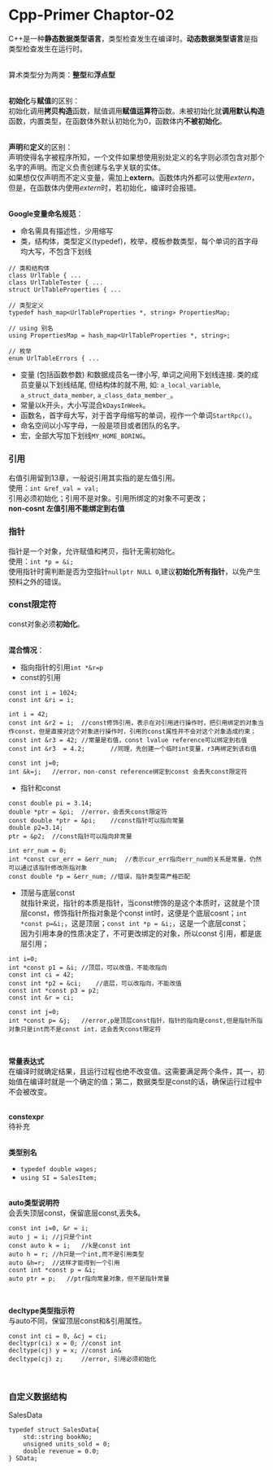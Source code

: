 # Cpp-Primer Chaptor-02

C++是一种**静态数据类型语言**，类型检查发生在编译时。**动态数据类型语言**是指类型检查发生在运行时。<br /><br />

算术类型分为两类：**整型**和**浮点型**<br /><br />

**初始化**与**赋值**的区别：<br />
初始化调用**拷贝构造**函数，赋值调用**赋值运算符**函数。未被初始化就**调用默认构造**函数，内置类型，在函数体外默认初始化为0，函数体内**不被初始化**。<br /><br />

**声明**和**定义**的区别：<br />
声明使得名字被程序所知，一个文件如果想使用别处定义的名字则必须包含对那个名字的声明。而定义负责创建与名字关联的实体。<br />
如果想仅仅声明而不定义变量，需加上**extern**。函数体内外都可以使用*extern*，但是，在函数体内使用*extern*时，若初始化，编译时会报错。 <br /><br />

**Google变量命名规范**：<br />

* 命名需具有描述性，少用缩写
* 类，结构体，类型定义(typedef)，枚举，模板参数类型，每个单词的首字母均大写，不包含下划线

```
// 类和结构体
class UrlTable { ...
class UrlTableTester { ...
struct UrlTableProperties { ...

// 类型定义
typedef hash_map<UrlTableProperties *, string> PropertiesMap;

// using 别名
using PropertiesMap = hash_map<UrlTableProperties *, string>;

// 枚举
enum UrlTableErrors { ...
```

* 变量 (包括函数参数) 和数据成员名一律小写, 单词之间用下划线连接. 类的成员变量以下划线结尾, 但结构体的就不用, 如: `a_local_variable`, `a_struct_data_member`, `a_class_data_member_`。
* 常量以k开头，大小写混合`kDaysInWeek`。
* 函数名，首字母大写，对于首字母缩写的单词，视作一个单词`StartRpc()`。
* 命名空间以小写字母，一般是项目或者团队的名字。
* 宏，全部大写加下划线`MY_HOME_BORING`。

### 引用
右值引用留到13章，一般说引用其实指的是左值引用。<br />
使用：`int &ref_val = val;`<br />
引用必须初始化；引用不是对象。引用所绑定的对象不可更改；<br />
**non-cosnt 左值引用不能绑定到右值**

### 指针
指针是一个对象，允许赋值和拷贝，指针无需初始化。<br />
使用：`int *p = &i;` <br />
使用指针时需判断是否为空指针`nullptr NULL 0`,建议**初始化所有指针**，以免产生预料之外的错误。

### const限定符
const对象必须**初始化**。<br /> <br />

**混合情况**：
* 指向指针的引用`int *&r=p`
* const的引用

```
const int i = 1024;
const int &ri = i;
```
```
int i = 42;
const int &r2 = i;	//const修饰引用，表示在对引用进行操作时，把引用绑定的对象当作const，但是直接对这个对象进行操作时，引用的const属性并不会对这个对象造成约束；
const int &r3 = 42;	//常量是右值，const lvalue reference可以绑定到右值
const int &r3  = 4.2;		//同理，先创建一个临时int变量，r3再绑定到该右值

const int j=0;
int &k=j;	//error，non-const reference绑定到const 会丢失const限定符
```

* 指针和const

```
const double pi = 3.14;
double *ptr = &pi;	//error，会丢失const限定符
const double *ptr = &pi;	//const指针可以指向常量
double p2=3.14;
ptr = &p2;	//const指针可以指向非常量
```
```
int err_num = 0;
int *const cur_err = &err_num;	//表示cur_err指向err_num的关系是常量，仍然可以通过该指针修改所指对象
const double *p = &err_num;	//错误，指针类型需严格匹配
```

* 顶层与底层const<br />
就指针来说，指针的本质是指针，当const修饰的是这个本质时，这就是个顶层const，修饰指针所指对象是个const int时，这便是个底层cosnt；`int *const p=&i;`，这是顶层；`const int *p = &i;`，这是一个底层const；<br />
因为引用本身的性质决定了，不可更改绑定的对象，所以const 引用，都是底层引用；

```
int i=0;
int *const p1 = &i;	//顶层，可以改值，不能改指向
const int ci = 42;	
const int *p2 = &ci;	//底层，可以改指向，不能改值
const int *const p3 = p2;
const int &r = ci;
	
const int j=0;
int *const p= &j;	//error,p是顶层const指针，指针的指向是const,但是指针所指对象只是int而不是const int，这会丢失const限定符
```
<br />

**常量表达式** <br />
在编译时就确定结果，且运行过程也绝不改变值。这需要满足两个条件，其一，初始值在编译时就是一个确定的值；第二，数据类型是const的话，确保运行过程中不会被改变。<br /> <br />

**constexpr**<br />
待补充<br /><br />

**类型别名**<br />

* `typedef double wages;`
* `using SI = SalesItem;`<br /> <br />

**auto类型说明符**<br />
会丢失顶层const，保留底层const,丢失&。
```
const int i=0, &r = i;
auto j = i;	//j只是个int
const auto k = i;	//k是const int
auto h = r;	//h只是一个int,而不是引用类型
auto &h=r;	//这样才能得到一个引用
cosnt int *const p = &i;	
auto ptr = p;	//ptr指向常量对象，但不是指针常量
```
<br />

**decltype类型指示符**<br />
与auto不同，保留顶层const和&引用属性。<br />
```
const int ci = 0, &cj = ci;
decltypr(ci) x = 0;	//const int
decltype(cj) y = x;	//const in&
decltype(cj) z;		//error, 引用必须初始化
```
<br />

### 自定义数据结构
SalesData<br />
```
typedef struct SalesData{
	std::string bookNo;
	unsigned units_sold = 0;
	double revenue = 0.0;
} SData;
```

















